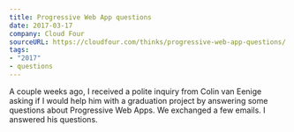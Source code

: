 ```yaml
---
title: Progressive Web App questions
date: 2017-03-17
company: Cloud Four
sourceURL: https://cloudfour.com/thinks/progressive-web-app-questions/
tags:
- "2017"
- questions
---
```


A couple weeks ago, I received a polite inquiry from Colin van Eenige asking if I would help him with a graduation project by answering some questions about Progressive Web Apps. We exchanged a few emails. I answered his questions.
